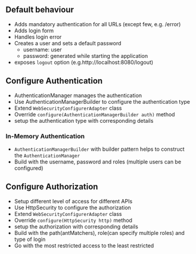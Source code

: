 ## Default behaviour

- Adds mandatory authentication for all URLs (except few, e.g. /error)
- Adds login form
- Handles login error
- Creates a user and sets a default password
    - username: user
    - password: generated while starting the application
- exposes `logout` option (e.g.http://localhost:8080/logout)
    
## Configure Authentication
- AuthenticationManager manages the authentication
- Use AuthenticationManagerBuilder to configure the authentication type
- Extend `WebSecurityConfigurerAdapter` class
- Override `configure(AuthenticationManagerBuilder auth)` method
- setup the authentication type with corresponding details

### In-Memory Authentication
- `AuthenticationManagerBuilder` with builder pattern helps to construct the `AuthenticationManager`
- Build with the username, password and roles (multiple users can be configured)

## Configure Authorization
- Setup different level of access for different APIs
- Use HttpSecurity to configure the authorization
- Extend `WebSecurityConfigurerAdapter` class
- Override `configure(HttpSecurity http)` method
- setup the authorization with corresponding details
- Build with the path(antMatchers), role(can specify multiple roles) and type of login
- Go with the most restricted access to the least restricted 